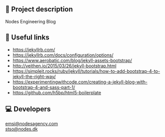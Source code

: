 ## 📖 Project description

Nodes Engineering Blog

## 🔗 Useful links

- https://jekyllrb.com/
- https://jekyllrb.com/docs/configuration/options/
- https://www.aerobatic.com/blog/jekyll-assets-bootstrap/
- http://veithen.io/2015/03/26/jekyll-bootstrap.html
- https://simpleit.rocks/ruby/jekyll/tutorials/how-to-add-bootstrap-4-to-jekyll-the-right-way/
- https://experimentingwithcode.com/creating-a-jekyll-blog-with-bootstrap-4-and-sass-part-1/
- https://github.com/h5bp/html5-boilerplate

## 💻 Developers

emsi@nodesagency.com <br />
stso@nodes.dk
